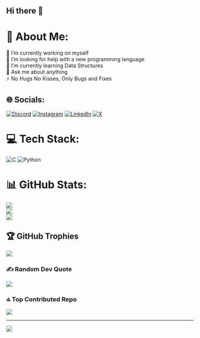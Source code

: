 ## Hi there 👋
# 💫 About Me:
🔭 I’m currently working on myself<br>🤝 I’m looking for help with a new programming language<br>🌱 I’m currently learning Data Structures<br>💬 Ask me about anything<br>⚡ No Hugs No Kisses, Only Bugs and Fixes


## 🌐 Socials:
[![Discord](https://img.shields.io/badge/Discord-%237289DA.svg?logo=discord&logoColor=white)](https://discord.gg/noah_35802) [![Instagram](https://img.shields.io/badge/Instagram-%23E4405F.svg?logo=Instagram&logoColor=white)](https://instagram.com/noah35802) [![LinkedIn](https://img.shields.io/badge/LinkedIn-%230077B5.svg?logo=linkedin&logoColor=white)](https://linkedin.com/in/ayush35802) [![X](https://img.shields.io/badge/X-black.svg?logo=X&logoColor=white)](https://x.com/NOAH35802) 

# 💻 Tech Stack:
![C](https://img.shields.io/badge/c-%2300599C.svg?style=for-the-badge&logo=c&logoColor=white) ![Python](https://img.shields.io/badge/python-3670A0?style=for-the-badge&logo=python&logoColor=ffdd54)
# 📊 GitHub Stats:
![](https://github-readme-stats.vercel.app/api?username=noah35802&theme=dark&hide_border=false&include_all_commits=false&count_private=false)<br/>
![](https://github-readme-streak-stats.herokuapp.com/?user=noah35802&theme=dark&hide_border=false)<br/>
![](https://github-readme-stats.vercel.app/api/top-langs/?username=noah35802&theme=dark&hide_border=false&include_all_commits=false&count_private=false&layout=compact)

## 🏆 GitHub Trophies
![](https://github-profile-trophy.vercel.app/?username=noah35802&theme=radical&no-frame=false&no-bg=false&margin-w=4)

### ✍️ Random Dev Quote
![](https://quotes-github-readme.vercel.app/api?type=horizontal&theme=radical)

### 🔝 Top Contributed Repo
![](https://github-contributor-stats.vercel.app/api?username=noah35802&limit=5&theme=dark&combine_all_yearly_contributions=true)

---
[![](https://visitcount.itsvg.in/api?id=noah35802&icon=0&color=0)](https://visitcount.itsvg.in)

<!-- Proudly created with GPRM ( https://gprm.itsvg.in ) -->
